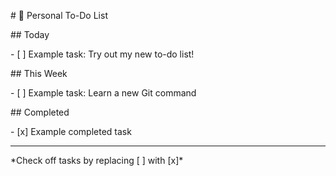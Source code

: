 \# 📝 Personal To-Do List



\## Today

\- \[ ] Example task: Try out my new to-do list!



\## This Week

\- \[ ] Example task: Learn a new Git command



\## Completed

\- \[x] Example completed task



---



\*Check off tasks by replacing \[ ] with \[x]\*

